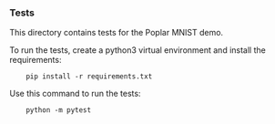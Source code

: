 ### Tests

This directory contains tests for the Poplar MNIST demo.

To run the tests, create a python3 virtual environment and install the
requirements:

```
    pip install -r requirements.txt
```

Use this command to run the tests:

```
    python -m pytest
```
